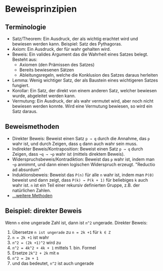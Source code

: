 # Beweisprinzipien

## Terminologie
- Satz/Theorem: Ein Ausdruck, der als wichtig erachtet wird und bewiesen werden kann. Beispiel: Satz des Pythagoras.
- Axiom: Ein Ausdruck, der für wahr gehalten wird.
- Beweis: Ein valides Argument das die Wahrheit eines Satzes belegt. Besteht aus:
  - Axiomen (den Prämissen des Satzes)
  - Bereits bewiesenen Sätzen
  - Ableitungsregeln, welche die Konklusion des Satzes daraus herleiten
- Lemma: Wenig wichtiger Satz, der als Baustein eines wichtigeren Satzes fungiert.
- Korollar: Ein Satz, der direkt von einem anderen Satz, welcher bewiesen wurde, abgeleitet werden kann.
- Vermutung: Ein Ausdruck, der als wahr vermutet wird, aber noch nicht bewiesen werden konnte. Wird eine Vermutung bewiesen, so wird ein Satz daraus.  

## Beweismethoden
- Direkter Beweis: Beweist einen Satz `p → q` durch die Annahme, das `p` wahr ist, und durch Zeigen, dass `q` dann auch wahr sein muss.
- Indirekter Beweis/Kontraposition: Beweist einen Satz `p → q` durch Zeigen, dass `¬q → ¬p` wahr ist (mittels direktem Beweis).
- Widerspruchsbeweis/Kontradiktion: Beweist das `p` wahr ist, indem man `¬p` annimmt, und dann einen logischen Widerspruch erzeugt. "Reductio ad absurdum"
- Induktionsbeweis: Beweist das `P(n)` für alle `n` wahr ist, indem man `P(0)` beweist und dann zeigt, dass `P(k) → P(k + 1)` für beliebiges `k` auch wahr ist. `n` ist ein Teil einer rekursiv definierten Gruppe, z.B. der natürlichen Zahlen.
- [...weitere Methoden](https://en.wikipedia.org/wiki/Mathematical_proof)  

## Beispiel: direkter Beweis
Wenn `n` eine ungerade Zahl ist, dann ist `n^2` ungerade.  Direkter Beweis:  
1. Übersetze `n ist ungerade` zu `n = 2k +1` für `k ∈ Z`
2. `n = 2k +1` ist wahr
3. `n^2 = (2k +1)^2` wird zu
4. `n^2 = 4k^2 + 4k + 1` mittels 1. bin. Formel
5. Ersetze `2k^2 + 2k` mit `m`
6. `n^2 = 2m + 1`
7. und das bedeutet, `n^2` ist auch ungerade
